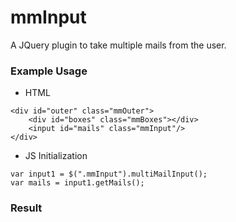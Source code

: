 # mmInput
A JQuery plugin to take multiple mails from the user.

### Example Usage
+ HTML

```
<div id="outer" class="mmOuter">
	<div id="boxes" class="mmBoxes"></div>
	<input id="mails" class="mmInput"/>
</div>
```

+ JS Initialization

```
var input1 = $(".mmInput").multiMailInput();
var mails = input1.getMails();
```

### Result

